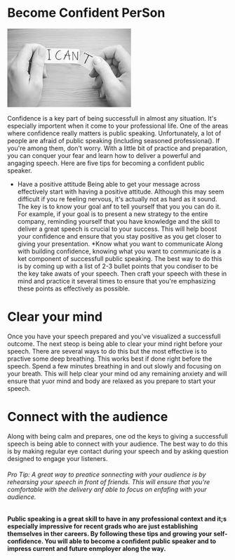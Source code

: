 # Become Confident PerSon
![Practive](confident.jpg "Logo Title Text 1")

Confidence is a key part of being successfull in almost any situation. It's especially importent when it come to your professional life. 
One of the areas where confidence really matters is public speaking. 
Unfortunately, a lot of people are afraid of public speaking (including seasoned professiona(). 
If you're among them, don't worry. With a little bit of practice and preparation, you can conquer your fear and learn how to deliver a powerful and angaging speech.
Here are five tips for becoming a confident public speaker.
* Have a positive attitude
Being able to get your message across effectively start with having a positive attitude. Although this may seem difficult if you re feeling nervous, it's actually not as hard as it sound.
The key is to know your goal anf to tell yourself that you you can do it. 
For example, if your goal is to present a new strategy to the entire company, reminding yourself that you have knowledge and the skill to deliver a great speech is crucial to your success. 
This will help boost your confidence and ensure that you stay positive as you get closer to giving your presentation. 
*Know what you want to communicate
Along with building confidence, knowing what you want to communicate is a ket component of successfull public speaking. The best way to do this is by coming up with a list of 2-3 bullet points that you condiser to be the key take awats of your speech. 
Then craft your speech with these in mind and practice it several times to ensure that you're emphasizing these points as effectively as possible.
# Clear your mind
Once you have  your speech prepared and you've visualized a successfull outcome. The next steop is being able to clear your mind right before your speech. There are several ways to do this but the most effective is to practive some deep breathing. This works best if done right before the speech. Spend a few minutes breathing in and out slowly and focusing on your breath. This will help clear your mind od any remaining anxiety and will ensure that yuor mind and body are relaxed as you prepare to start your speech.
# Connect with the audience
Along with being calm and prepares, one od the keys to giving a successfull speech is being able to connect with your audience. The best way to do this is by making regular eye contact during your speech and by asking question designed to engage your listeners. 
###### Pro Tip:  A great way to preatice sonnecting with your audience is by rehearsing your speech in front of friends. This will ensure that you're comfortable with the delivery anf able to focus on enfafing with your audience.
#### Public speaking is a great skill to have in any professional context and it;s especially impressive for recent grads who are just establishing themselves in ther careers. By following these tips and growing your self-confidence. You will able to become a confident public speaker and to impress current and future enmployer along the way.
